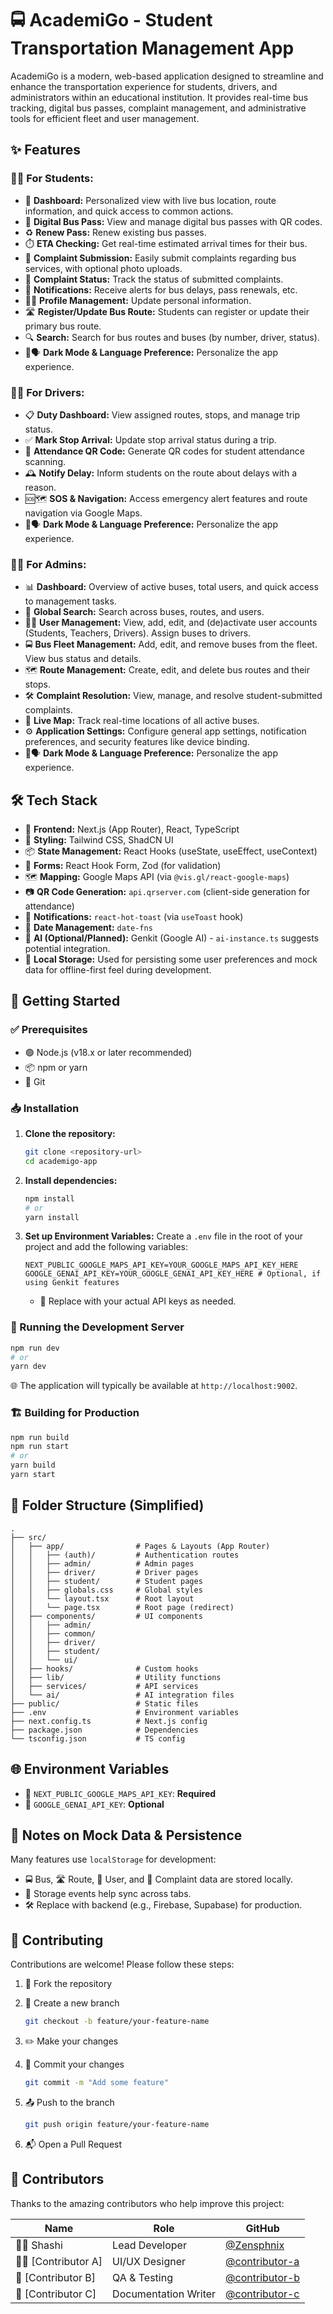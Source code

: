 # 🚍 AcademiGo - Student Transportation Management App

AcademiGo is a modern, web-based application designed to streamline and enhance the transportation experience for students, drivers, and administrators within an educational institution. It provides real-time bus tracking, digital bus passes, complaint management, and administrative tools for efficient fleet and user management.

## ✨ Features

### 🧑‍🎓 For Students:
- 🧭 **Dashboard:** Personalized view with live bus location, route information, and quick access to common actions.
- 🎫 **Digital Bus Pass:** View and manage digital bus passes with QR codes.
- ♻️ **Renew Pass:** Renew existing bus passes.
- ⏱️ **ETA Checking:** Get real-time estimated arrival times for their bus.
- 📸 **Complaint Submission:** Easily submit complaints regarding bus services, with optional photo uploads.
- 🔄 **Complaint Status:** Track the status of submitted complaints.
- 🔔 **Notifications:** Receive alerts for bus delays, pass renewals, etc.
- 🙍‍♂️ **Profile Management:** Update personal information.
- 🛣️ **Register/Update Bus Route:** Students can register or update their primary bus route.
- 🔍 **Search:** Search for bus routes and buses (by number, driver, status).
- 🌙🗣️ **Dark Mode & Language Preference:** Personalize the app experience.

### 🧑‍✈️ For Drivers:
- 📋 **Duty Dashboard:** View assigned routes, stops, and manage trip status.
- ✅ **Mark Stop Arrival:** Update stop arrival status during a trip.
- 📱 **Attendance QR Code:** Generate QR codes for student attendance scanning.
- 🕰️ **Notify Delay:** Inform students on the route about delays with a reason.
- 🆘🗺️ **SOS & Navigation:** Access emergency alert features and route navigation via Google Maps.
- 🌙🗣️ **Dark Mode & Language Preference:** Personalize the app experience.

### 🧑‍💼 For Admins:
- 📊 **Dashboard:** Overview of active buses, total users, and quick access to management tasks.
- 🔎 **Global Search:** Search across buses, routes, and users.
- 🧑‍💻 **User Management:** View, add, edit, and (de)activate user accounts (Students, Teachers, Drivers). Assign buses to drivers.
- 🚍 **Bus Fleet Management:** Add, edit, and remove buses from the fleet. View bus status and details.
- 🗺️ **Route Management:** Create, edit, and delete bus routes and their stops.
- 🛠️ **Complaint Resolution:** View, manage, and resolve student-submitted complaints.
- 🧭 **Live Map:** Track real-time locations of all active buses.
- ⚙️ **Application Settings:** Configure general app settings, notification preferences, and security features like device binding.
- 🌙🗣️ **Dark Mode & Language Preference:** Personalize the app experience.

## 🛠️ Tech Stack

- 🧩 **Frontend:** Next.js (App Router), React, TypeScript
- 🎨 **Styling:** Tailwind CSS, ShadCN UI
- 📦 **State Management:** React Hooks (useState, useEffect, useContext)
- 📝 **Forms:** React Hook Form, Zod (for validation)
- 🗺️ **Mapping:** Google Maps API (via `@vis.gl/react-google-maps`)
- 📷 **QR Code Generation:** `api.qrserver.com` (client-side generation for attendance)
- 🔔 **Notifications:** `react-hot-toast` (via `useToast` hook)
- 📅 **Date Management:** `date-fns`
- 🤖 **AI (Optional/Planned):** Genkit (Google AI) - `ai-instance.ts` suggests potential integration.
- 💾 **Local Storage:** Used for persisting some user preferences and mock data for offline-first feel during development.

## 🚀 Getting Started

### ✅ Prerequisites

- 🟢 Node.js (v18.x or later recommended)
- 📦 npm or yarn
- 🔁 Git

### 📥 Installation

1. **Clone the repository:**
    ```bash
    git clone <repository-url>
    cd academigo-app
    ```

2. **Install dependencies:**
    ```bash
    npm install
    # or
    yarn install
    ```

3. **Set up Environment Variables:**
    Create a `.env` file in the root of your project and add the following variables:
    ```env
    NEXT_PUBLIC_GOOGLE_MAPS_API_KEY=YOUR_GOOGLE_MAPS_API_KEY_HERE
    GOOGLE_GENAI_API_KEY=YOUR_GOOGLE_GENAI_API_KEY_HERE # Optional, if using Genkit features
    ```
    - 🔑 Replace with your actual API keys as needed.

### 🧪 Running the Development Server

```bash
npm run dev
# or
yarn dev
````

🌐 The application will typically be available at `http://localhost:9002`.

### 🏗️ Building for Production

```bash
npm run build
npm run start
# or
yarn build
yarn start
```

## 📁 Folder Structure (Simplified)

```
.
├── src/
│   ├── app/                # Pages & Layouts (App Router)
│   │   ├── (auth)/         # Authentication routes
│   │   ├── admin/          # Admin pages
│   │   ├── driver/         # Driver pages
│   │   ├── student/        # Student pages
│   │   ├── globals.css     # Global styles
│   │   └── layout.tsx      # Root layout
│   │   └── page.tsx        # Root page (redirect)
│   ├── components/         # UI components
│   │   ├── admin/
│   │   ├── common/
│   │   ├── driver/
│   │   ├── student/
│   │   └── ui/
│   ├── hooks/              # Custom hooks
│   ├── lib/                # Utility functions
│   ├── services/           # API services
│   └── ai/                 # AI integration files
├── public/                 # Static files
├── .env                    # Environment variables
├── next.config.ts          # Next.js config
├── package.json            # Dependencies
└── tsconfig.json           # TS config
```

## 🌐 Environment Variables

* 🔑 `NEXT_PUBLIC_GOOGLE_MAPS_API_KEY`: **Required**
* 🤖 `GOOGLE_GENAI_API_KEY`: **Optional**

## 🧪 Notes on Mock Data & Persistence

Many features use `localStorage` for development:

* 🚍 Bus, 🛣️ Route, 👥 User, and 📝 Complaint data are stored locally.
* 🔄 Storage events help sync across tabs.
* 🛠️ Replace with backend (e.g., Firebase, Supabase) for production.

## 🤝 Contributing

Contributions are welcome!
Please follow these steps:

1. 🍴 Fork the repository
2. 🌿 Create a new branch

   ```bash
   git checkout -b feature/your-feature-name
   ```
3. ✏️ Make your changes
4. 💾 Commit your changes

   ```bash
   git commit -m "Add some feature"
   ```
5. 📤 Push to the branch

   ```bash
   git push origin feature/your-feature-name
   ```
6. 📬 Open a Pull Request

## 👥 Contributors

Thanks to the amazing contributors who help improve this project:

| Name                   | Role                 | GitHub                                             |
| ---------------------- | -------------------- | -------------------------------------------------- |
| 🧑‍💻 Shashi     | Lead Developer       | [@Zensphnix](https://github.com/Zensphnix)     |
| 👩‍🎨 \[Contributor A] | UI/UX Designer       | [@contributor-a](https://github.com/contributor-a) |
| 🧪 \[Contributor B]    | QA & Testing         | [@contributor-b](https://github.com/contributor-b) |
| 📘 \[Contributor C]    | Documentation Writer | [@contributor-c](https://github.com/contributor-c) |